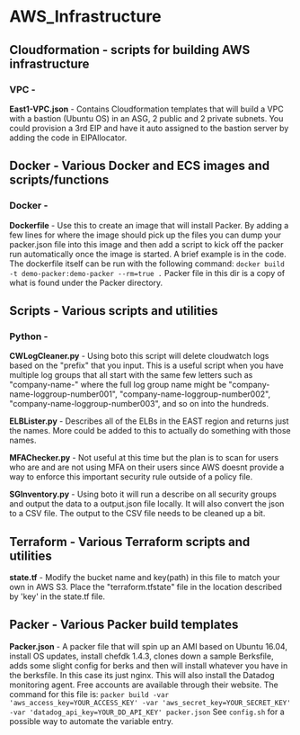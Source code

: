 # AWS_Infrastructure
## Cloudformation - scripts for building AWS infrastructure
### VPC -

**East1-VPC.json** - Contains Cloudformation templates that will build a VPC with a bastion (Ubuntu OS) in an ASG, 2 public and 2 private subnets. You could provision a 3rd EIP and have it auto assigned to the bastion server by adding the code in EIPAllocator.

## Docker - Various Docker and ECS images and scripts/functions
### Docker -
**Dockerfile** - Use this to create an image that will install Packer. By adding a few lines for where the image should pick up the files you can dump your packer.json file into this image and then add a script to kick off the packer run automatically once the image is started. A brief example is in the code. The dockerfile itself can be run with the following command: `docker build -t demo-packer:demo-packer --rm=true .`
Packer file in this dir is a copy of what is found under the Packer directory.


## Scripts - Various scripts and utilities
### Python -

**CWLogCleaner.py** - Using boto this script will delete cloudwatch logs based on the "prefix" that you input. This is a useful script when you have multiple log groups that all start with the same few letters such as "company-name-" where the full log group name might be "company-name-loggroup-number001", "company-name-loggroup-number002", "company-name-loggroup-number003", and so on into the hundreds.

**ELBLister.py** - Describes all of the ELBs in the EAST region and returns just the names. More could be added to this to actually do something with those names.

**MFAChecker.py** - Not useful at this time but the plan is to scan for users who are and are not using MFA on their users since AWS doesnt provide a way to enforce this important security rule outside of a policy file.

**SGInventory.py** - Using boto it will run a describe on all security groups and output the data to a output.json file locally. It will also convert the json to a CSV file. The output to the CSV file needs to be cleaned up a bit.


## Terraform - Various Terraform scripts and utilities

**state.tf** - Modify the bucket name and key(path) in this file to match your own in AWS S3. Place the "terraform.tfstate" file in the location described by 'key' in the state.tf file.


## Packer - Various Packer build templates
**Packer.json** - A packer file that will spin up an AMI based on Ubuntu 16.04, install OS updates, install chefdk 1.4.3, clones down a sample Berksfile, adds some slight config for berks and then will install whatever you have in the berksfile. In this case its just nginx. This will also install the Datadog monitoring agent. Free accounts are available through their website.
The command for this file is:
`packer build -var 'aws_access_key=YOUR_ACCESS_KEY' -var 'aws_secret_key=YOUR_SECRET_KEY' -var 'datadog_api_key=YOUR_DD_API_KEY' packer.json`
See `config.sh` for a possible way to automate the variable entry.
